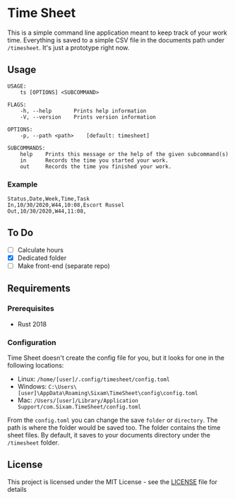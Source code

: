 # Time Sheet

This is a simple command line application meant to keep track of your work time. Everything is saved to a simple CSV file in the documents path under ``/timesheet``. It's just a prototype right now.

## Usage

```
USAGE:
    ts [OPTIONS] <SUBCOMMAND>

FLAGS:
    -h, --help       Prints help information
    -V, --version    Prints version information

OPTIONS:
    -p, --path <path>    [default: timesheet]

SUBCOMMANDS:
    help    Prints this message or the help of the given subcommand(s)
    in      Records the time you started your work.
    out     Records the time you finished your work.
```

### Example

```csv
Status,Date,Week,Time,Task
In,10/30/2020,W44,10:08,Escort Russel
Out,10/30/2020,W44,11:08,
```

## To Do

- [ ] Calculate hours
- [x] Dedicated folder
- [ ] Make front-end (separate repo)

## Requirements

### Prerequisites

- Rust 2018

### Configuration

Time Sheet doesn't create the config file for you, but it looks for one in the following locations:

- Linux: ``/home/[user]/.config/timesheet/config.toml``
- Windows: ``C:\Users\[user]\AppData\Roaming\Sixam\TimeSheet\config\config.toml``
- Mac: ``/Users/[user]/Library/Application Support/com.Sixam.TimeSheet/config.toml``

From the ``config.toml`` you can change the save ``folder`` or ``directory``. The path is where the folder would be saved too. The folder contains the time sheet files. By default, it saves to your documents directory under the ``/timesheet`` folder.

## License

This project is licensed under the MIT License - see the [LICENSE](LICENSE) file for details